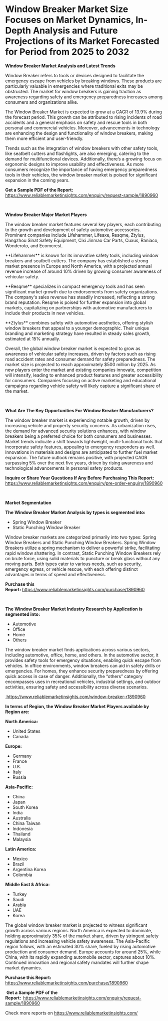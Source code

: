 <p><h1>Window Breaker Market Size Focuses on Market Dynamics, In-Depth Analysis and Future Projections of its Market Forecasted for Period from 2025 to 2032</h1></p><p><strong>Window Breaker Market Analysis and Latest Trends</strong></p>
<p><p>Window Breaker refers to tools or devices designed to facilitate the emergency escape from vehicles by breaking windows. These products are particularly valuable in emergencies where traditional exits may be obstructed. The market for window breakers is gaining traction as awareness regarding safety and emergency preparedness increases among consumers and organizations alike.</p><p>The Window Breaker Market is expected to grow at a CAGR of 13.9% during the forecast period. This growth can be attributed to rising incidents of road accidents and a general emphasis on safety and rescue tools in both personal and commercial vehicles. Moreover, advancements in technology are enhancing the design and functionality of window breakers, making them more efficient and user-friendly. </p><p>Trends such as the integration of window breakers with other safety tools, like seatbelt cutters and flashlights, are also emerging, catering to the demand for multifunctional devices. Additionally, there’s a growing focus on ergonomic designs to improve usability and effectiveness. As more consumers recognize the importance of having emergency preparedness tools in their vehicles, the window breaker market is poised for significant expansion in the coming years.</p></p>
<p><strong>Get a Sample PDF of the Report:&nbsp;</strong> <a href="https://www.reliablemarketinsights.com/enquiry/request-sample/1890960?utm_campaign=2281&utm_medium=2&utm_source=Github&utm_content=ia&utm_term=09022025&utm_id=window-breaker">https://www.reliablemarketinsights.com/enquiry/request-sample/1890960</a></p>
<p>&nbsp;</p>
<p><strong>Window Breaker Major Market Players</strong></p>
<p><p>The window breaker market features several key players, each contributing to the growth and development of safety automotive accessories. Prominent companies include Lifehammer, Lifeaxe, Resqme, Ztylus, Hangzhou Sinat Safety Equipment, Cixi Jinmao Car Parts, Cuxus, Raniaco, Wonderoto, and Ecomcrest.</p><p>**Lifehammer** is known for its innovative safety tools, including window breakers and seatbelt cutters. The company has established a strong market presence in Europe and North America, with a projected annual revenue increase of around 10% driven by growing consumer awareness of vehicular safety.</p><p>**Resqme** specializes in compact emergency tools and has seen significant market growth due to endorsements from safety organizations. The company's sales revenue has steadily increased, reflecting a strong brand reputation. Resqme is poised for further expansion into global markets, capitalizing on partnerships with automotive manufacturers to include their products in new vehicles.</p><p>**Ztylus** combines safety with automotive aesthetics, offering stylish window breakers that appeal to a younger demographic. Their unique branding and marketing strategy have resulted in steady sales growth, estimated at 15% annually.</p><p>Overall, the global window breaker market is expected to grow as awareness of vehicular safety increases, driven by factors such as rising road accident rates and consumer demand for safety preparedness. The market size is projected to reach approximately $500 million by 2025. As new players enter the market and existing companies innovate, competition will intensify, leading to enhanced product features and greater accessibility for consumers. Companies focusing on active marketing and educational campaigns regarding vehicle safety will likely capture a significant share of the market.</p></p>
<p>&nbsp;</p>
<p><strong>What Are The Key Opportunities For Window Breaker Manufacturers?</strong></p>
<p><p>The window breaker market is experiencing notable growth, driven by increasing vehicle and property security concerns. As urbanization rises, the demand for advanced security solutions enhances, with window breakers being a preferred choice for both consumers and businesses. Market trends indicate a shift towards lightweight, multi-functional tools that incorporate safety features, appealing to emergency responders as well. Innovations in materials and designs are anticipated to further fuel market expansion. The future outlook remains positive, with projected CAGR surpassing 5% over the next five years, driven by rising awareness and technological advancements in personal safety products.</p></p>
<p><strong>Inquire or Share Your Questions If Any Before Purchasing This Report:</strong> <a href="https://www.reliablemarketinsights.com/enquiry/pre-order-enquiry/1890960?utm_campaign=2281&utm_medium=2&utm_source=Github&utm_content=ia&utm_term=09022025&utm_id=window-breaker">https://www.reliablemarketinsights.com/enquiry/pre-order-enquiry/1890960</a></p>
<p>&nbsp;</p>
<p><strong>Market Segmentation</strong></p>
<p><strong>The Window Breaker Market Analysis by types is segmented into:</strong></p>
<p><ul><li>Spring Window Breaker</li><li>Static Punching Window Breaker</li></ul></p>
<p><p>Window breaker markets are categorized primarily into two types: Spring Window Breakers and Static Punching Window Breakers. Spring Window Breakers utilize a spring mechanism to deliver a powerful strike, facilitating rapid window shattering. In contrast, Static Punching Window Breakers rely on brute force, using solid materials to puncture or break glass without any moving parts. Both types cater to various needs, such as security, emergency egress, or vehicle rescue, with each offering distinct advantages in terms of speed and effectiveness.</p></p>
<p><strong>Purchase this Report:&nbsp;</strong><a href="https://www.reliablemarketinsights.com/purchase/1890960?utm_campaign=2281&utm_medium=2&utm_source=Github&utm_content=ia&utm_term=09022025&utm_id=window-breaker">https://www.reliablemarketinsights.com/purchase/1890960</a></p>
<p>&nbsp;</p>
<p><strong>The Window Breaker Market Industry Research by Application is segmented into:</strong></p>
<p><ul><li>Automotive</li><li>Office</li><li>Home</li><li>Others</li></ul></p>
<p><p>The window breaker market finds applications across various sectors, including automotive, office, home, and others. In the automotive sector, it provides safety tools for emergency situations, enabling quick escape from vehicles. In office environments, window breakers can aid in safety drills or emergencies. For homes, they enhance security preparedness by offering quick access in case of danger. Additionally, the “others” category encompasses uses in recreational vehicles, industrial settings, and outdoor activities, ensuring safety and accessibility across diverse scenarios.</p></p>
<p><a href="https://www.reliablemarketinsights.com/window-breaker-r1890960?utm_campaign=2281&utm_medium=2&utm_source=Github&utm_content=ia&utm_term=09022025&utm_id=window-breaker">&nbsp;https://www.reliablemarketinsights.com/window-breaker-r1890960</a></p>
<p><strong>In terms of Region, the Window Breaker Market Players available by Region are:</strong></p>
<p>
    <p> <strong> North America: </strong>
        <ul>
            <li>United States</li>
            <li>Canada</li>
        </ul>
        </p> 
    <p> <strong> Europe: </strong>
        <ul>
            <li>Germany</li>
            <li>France</li>
            <li>U.K.</li>
            <li>Italy</li>
            <li>Russia</li>
        </ul>
        </p> 
    <p> <strong> Asia-Pacific: </strong>
        <ul>
            <li>China</li>
            <li>Japan</li>
            <li>South Korea</li>
            <li>India</li>
            <li>Australia</li>
            <li>China Taiwan</li>
            <li>Indonesia</li>
            <li>Thailand</li>
            <li>Malaysia</li>
        </ul>
        </p> 
    <p> <strong> Latin America: </strong>
        <ul>
            <li>Mexico</li>
            <li>Brazil</li>
            <li>Argentina Korea</li>
            <li>Colombia</li>
        </ul>
        </p> 
    <p> <strong> Middle East & Africa: </strong>
        <ul>
            <li>Turkey</li>
            <li>Saudi</li>
            <li>Arabia</li>
            <li>UAE</li>
            <li>Korea</li>
        </ul>
    </p>
    </p>
<p><p>The global window breaker market is projected to witness significant growth across various regions. North America is expected to dominate, holding approximately 35% of the market share, driven by stringent safety regulations and increasing vehicle safety awareness. The Asia-Pacific region follows, with an estimated 30% share, fueled by rising automotive production and consumer demand. Europe accounts for around 25%, while China, with its rapidly expanding automobile sector, captures about 10%. Continued innovation and regional safety mandates will further shape market dynamics.</p></p>
<p><strong>Purchase this Report: </strong><a href="https://www.reliablemarketinsights.com/purchase/1890960?utm_campaign=2281&utm_medium=2&utm_source=Github&utm_content=ia&utm_term=09022025&utm_id=window-breaker">https://www.reliablemarketinsights.com/purchase/1890960</a></p>
<p>&nbsp;<strong>Get a Sample PDF of the Report:&nbsp;&nbsp;</strong><a href="https://www.reliablemarketinsights.com/enquiry/request-sample/1890960?utm_campaign=2281&utm_medium=2&utm_source=Github&utm_content=ia&utm_term=09022025&utm_id=window-breaker">https://www.reliablemarketinsights.com/enquiry/request-sample/1890960</a></p>
<p><strong></strong></p>
<p>Check more reports on <a href="https://www.reliablemarketinsights.com/?utm_campaign=2281&utm_medium=2&utm_source=Github&utm_content=ia&utm_term=09022025&utm_id=window-breaker">https://www.reliablemarketinsights.com/</a></p>